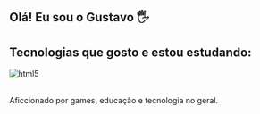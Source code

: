 ## Olá! Eu sou o Gustavo 🖐️

## Tecnologias que gosto e estou estudando:

<div style="display: inline_block">
  <img align="center" alt="html5" src="https://skillicons.dev/icons?i=js,react,html,css,py,c"/>
</div><br/>

Aficcionado por games, educação e tecnologia no geral.

